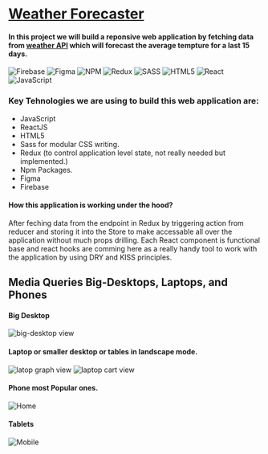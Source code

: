 # [Weather Forecaster](https://weather-5bf43.web.app/)

#### In this project we will build a reponsive web application by fetching data from [weather API](https://www.weatherbit.io/api/) which will forecast the average tempture for a last 15 days.
![Firebase](https://img.shields.io/badge/firebase-%23039BE5.svg?style=for-the-badge&logo=firebase)  ![Figma](https://img.shields.io/badge/figma-%23F24E1E.svg?style=for-the-badge&logo=figma&logoColor=white) ![NPM](https://img.shields.io/badge/NPM-%23000000.svg?style=for-the-badge&logo=npm&logoColor=white) ![Redux](https://img.shields.io/badge/redux-%23593d88.svg?style=for-the-badge&logo=redux&logoColor=white)  ![SASS](https://img.shields.io/badge/SASS-hotpink.svg?style=for-the-badge&logo=SASS&logoColor=white) ![HTML5](https://img.shields.io/badge/html5-%23E34F26.svg?style=for-the-badge&logo=html5&logoColor=white) ![React](https://img.shields.io/badge/react-%2320232a.svg?style=for-the-badge&logo=react&logoColor=%2361DAFB)  ![JavaScript](https://img.shields.io/badge/javascript-%23323330.svg?style=for-the-badge&logo=javascript&logoColor=%23F7DF1E)

### Key Tehnologies we are using to build this web application are:
- JavaScript 
- ReactJS
- HTML5
- Sass for modular CSS writing. 
- Redux (to control application level state, not really needed but implemented.) 
- Npm Packages. 
- Figma 
- Firebase 

#### How this application is working under the hood?

After feching data from the endpoint in Redux by triggering action from reducer and storing it into the Store to make accessable all over the application without much props drilling. Each React component is functional base and react hooks are comming here as a really handy tool to work with the application by using DRY and KISS principles.

## Media Queries Big-Desktops, Laptops, and Phones

#### Big Desktop 

![big-desktop view](https://user-images.githubusercontent.com/66418035/145979397-837fcf95-97ad-4b08-b31a-673cde14167f.PNG)

#### Laptop or smaller desktop or tables in landscape mode.

![latop graph view](https://user-images.githubusercontent.com/66418035/145979623-52066aed-2552-4512-9338-c2d6a70b94ca.PNG)
![laptop cart view](https://user-images.githubusercontent.com/66418035/145979631-e4b965be-f8f2-48a0-92bc-8202532b50b1.PNG)


#### Phone most Popular ones.
![Home](https://user-images.githubusercontent.com/66418035/145981243-fdce0d04-918f-4784-83df-0af05957d1ee.PNG)

#### Tablets
![Mobile](https://user-images.githubusercontent.com/66418035/145998377-cc5c6e1e-944b-4d55-8c3d-b1ea57fb3027.PNG)

